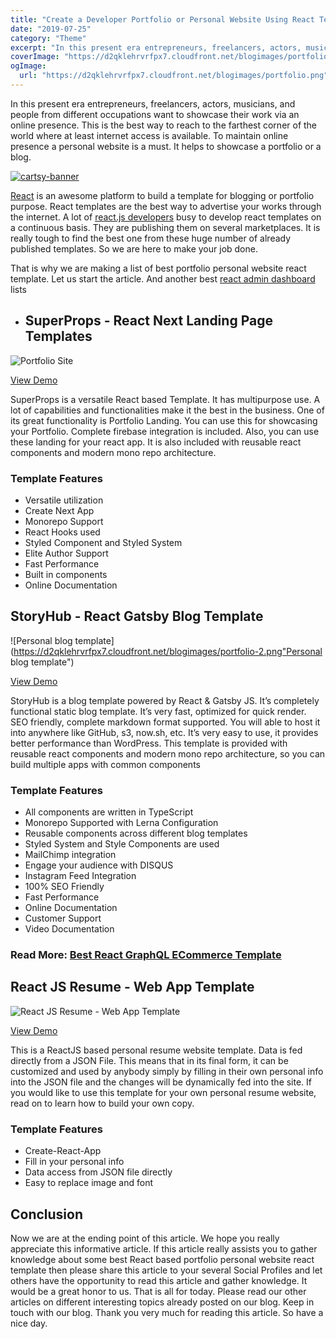 ```yaml
---
title: "Create a Developer Portfolio or Personal Website Using React Template"
date: "2019-07-25"
category: "Theme"
excerpt: "In this present era entrepreneurs, freelancers, actors, musicians, and people from different occupations want to showcase their work via an online presence. This is the best way to reach to the farthest corner of the world where at least internet access is available. To maintain online presence a personal website is a must. It helps"
coverImage: "https://d2qklehrvrfpx7.cloudfront.net/blogimages/portfolio.png"
ogImage:
  url: "https://d2qklehrvrfpx7.cloudfront.net/blogimages/portfolio.png"
---
```


In this present era entrepreneurs, freelancers, actors, musicians, and people from different occupations want to showcase their work via an online presence. This is the best way to reach to the farthest corner of the world where at least internet access is available. To maintain online presence a personal website is a must. It helps to showcase a portfolio or a blog.

[![cartsy-banner](https://d2qklehrvrfpx7.cloudfront.net/blogimages/cartsy-banner.jpg)](https://bit.ly/cartsyTheme)

[React](https://reactjs.org/) is an awesome platform to build a template for blogging or portfolio purpose. React templates are the best way to advertise your works through the internet. A lot of [react.js developers](https://www.toptal.com/react) busy to develop react templates on a continuous basis. They are publishing them on several marketplaces. It is really tough to find the best one from these huge number of already published templates. So we are here to make your job done.

That is why we are making a list of best portfolio personal website react template. Let us start the article. And another best [react admin dashboard](https://redq.io/blog/react-redux-admin-dashboard/) lists

- ## SuperProps - React Next Landing Page Templates

![Portfolio Site](https://d2qklehrvrfpx7.cloudfront.net/blogimages/portfolio-1.png "Portfolio Site React Next Landing Page Templates")

<a href="https://1.envato.market/rqQLj" class="btn">View Demo</a>

SuperProps is a versatile React based Template. It has multipurpose use. A lot of capabilities and functionalities make it the best in the business. One of its great functionality is Portfolio Landing. You can use this for showcasing your Portfolio. Complete firebase integration is included. Also, you can use these landing for your react app. It is also included with reusable react components and modern mono repo architecture.

### Template Features

- Versatile utilization
- Create Next App
- Monorepo Support
- React Hooks used
- Styled Component and Styled System
- Elite Author Support
- Fast Performance
- Built in components
- Online Documentation

## StoryHub - React Gatsby Blog Template

![Personal blog template](https://d2qklehrvrfpx7.cloudfront.net/blogimages/portfolio-2.png"Personal blog template")

<a href="https://1.envato.market/k1gdV" class="btn">View Demo</a>

StoryHub is a blog template powered by React & Gatsby JS. It’s completely functional static blog template. It’s very fast, optimized for quick render. SEO friendly, complete markdown format supported. You will able to host it into anywhere like GitHub, s3, now.sh, etc. It’s very easy to use, it provides better performance than WordPress. This template is provided with reusable react components and modern mono repo architecture, so you can build multiple apps with common components

### Template Features

- All components are written in TypeScript
- Monorepo Supported with Lerna Configuration
- Reusable components across different blog templates
- Styled System and Style Components are used
- MailChimp integration
- Engage your audience with DISQUS
- Instagram Feed Integration
- 100% SEO Friendly
- Fast Performance
- Online Documentation
- Customer Support
- Video Documentation

### **Read More: [Best React GraphQL ECommerce Template](https://redq.io/blog/react-graphql-ecommerce-template/)**

## React JS Resume - Web App Template

![React JS Resume - Web App Template](https://d2qklehrvrfpx7.cloudfront.net/blogimages/portfolio-3.png "React JS Resume - Web App Template")

<a href="https://github.com/tbakerx/react-resume-template" class="btn">View Demo</a>

This is a ReactJS based personal resume website template. Data is fed directly from a JSON File. This means that in its final form, it can be customized and used by anybody simply by filling in their own personal info into the JSON file and the changes will be dynamically fed into the site. If you would like to use this template for your own personal resume website, read on to learn how to build your own copy.

### Template Features

- Create-React-App
- Fill in your personal info
- Data access from JSON file directly
- Easy to replace image and font

## Conclusion

Now we are at the ending point of this article. We hope you really appreciate this informative article. If this article really assists you to gather knowledge about some best React based portfolio personal website react template then please share this article to your several Social Profiles and let others have the opportunity to read this article and gather knowledge. It would be a great honor to us. That is all for today. Please read our other articles on different interesting topics already posted on our blog. Keep in touch with our blog. Thank you very much for reading this article. So have a nice day.
